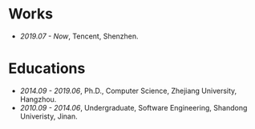 
# Works
- *2019.07 - Now*, Tencent, Shenzhen.

# Educations
- *2014.09 - 2019.06*, Ph.D., Computer Science, Zhejiang University, Hangzhou.
- *2010.09 - 2014.06*, Undergraduate, Software Engineering, Shandong Univeristy, Jinan.
